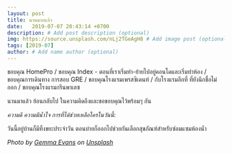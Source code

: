 ```yaml
---
layout: post
title: นานมากแล้ว
date:   2019-07-07 20:43:14 +0700
description: # Add post description (optional)
img: https://source.unsplash.com/nLj2TGeAgH8 # Add image post (optional)
tags: [2019-07]
author: # Add name author (optional)
---
```

ขอบคุณ HomePro / ขอบคุณ Index - ตอนที่เราเริ่มทำ-ย้ายไปอยู่คอนโดและเริ่มทำห้อง / ขอบคุณการเดินทาง การสอบ GRE / ขอบคุณโรงแรมเพรสซิเดนท์ / กับโรงแรมอีกที่ ที่ยังนึกชื่อไม่ออก / ขอบคุณโรงแรมกรีนพาเลซ

นานมาแล้ว ย้อนกลับไป ในความคิดถึงและขอขอบคุณไว้พร้อมๆ กัน

<i class="fa fa-child" style="color:plum"></i>

*ความดี ความมีน้ำใจ การที่ได้ช่วยเหลือใครในวันนี้*:

วันนี้อยู่บ้านก็มีทิ้งขยะประจำวัน ตอนบ่ายก็ออกไปช่วยกันเลือกสุขภัณฑ์สำหรับซ่อมแซมห้องน้ำ

*Photo by [Gemma Evans](https://unsplash.com/@stayandroam) on [Unsplash](https://unsplash.com)*
